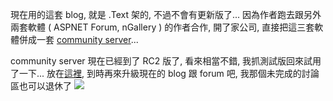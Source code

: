 現在用的這套 blog, 就是 .Text 架的, 不過不會有更新版了... 因為作者跑去跟另外兩套軟體 ( ASPNET Forum, nGallery ) 的作者合作, 開了家公司, 直接把這三套軟體併成一套 [community server](http://www.communityserver.org/)...

community server 現在已經到了 RC2 版了, 看來相當不錯, 我抓測試版回來試用了一下... 放在[這裡](http://demo.chicken-house.net/cs/), 到時再來升級現在的 blog 跟 forum 吧, 我那個未完成的討論區也可以退休了 ![](/images/2005-02-12-community-server/shades_smile.gif)